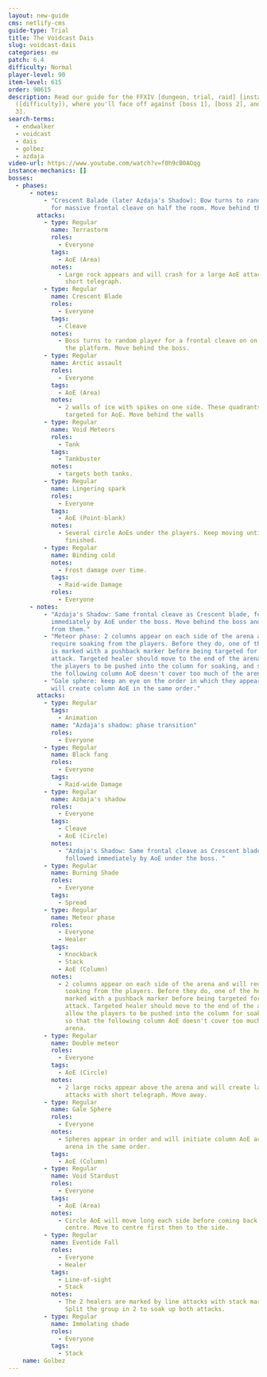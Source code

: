 ```yaml
---
layout: new-guide
cms: netlify-cms
guide-type: Trial
title: The Voidcast Dais
slug: voidcast-dais
categories: ew
patch: 6.4
difficulty: Normal
player-level: 90
item-level: 615
order: 90615
description: Read our guide for the FFXIV [dungeon, trial, raid] [instance name]
  ([difficulty]), where you'll face off against [boss 1], [boss 2], and [boss
  3].
search-terms:
  - endwalker
  - voidcast
  - dais
  - golbez
  - azdaja
video-url: https://www.youtube.com/watch?v=f0h9cB0AOqg
instance-mechanics: []
bosses:
  - phases:
      - notes:
          - "Crescent Balade (later Azdaja's Shadow): Bow turns to random player
            for massive frontal cleave on half the room. Move behind the boss."
        attacks:
          - type: Regular
            name: Terrastorm
            roles:
              - Everyone
            tags:
              - AoE (Area)
            notes:
              - Large rock appears and will crash for a large AoE attack with
                short telegraph.
          - type: Regular
            name: Crescent Blade
            roles:
              - Everyone
            tags:
              - Cleave
            notes:
              - Boss turns to random player for a frontal cleave on on half of
                the platform. Move behind the boss.
          - type: Regular
            name: Arctic assault
            roles:
              - Everyone
            tags:
              - AoE (Area)
            notes:
              - 2 walls of ice with spikes on one side. These quadrants will be
                targeted for AoE. Move behind the walls
          - type: Regular
            name: Void Meteors
            roles:
              - Tank
            tags:
              - Tankbuster
            notes:
              - targets both tanks.
          - type: Regular
            name: Lingering spark
            roles:
              - Everyone
            tags:
              - AoE (Point-blank)
            notes:
              - Several circle AoEs under the players. Keep moving until
                finished.
          - type: Regular
            name: Binding cold
            notes:
              - Frost damage over time.
            tags:
              - Raid-wide Damage
            roles:
              - Everyone
      - notes:
          - "Azdaja's Shadow: Same frontal cleave as Crescent blade, followed
            immediately by AoE under the boss. Move behind the boss and away
            from them."
          - "Meteor phase: 2 columns appear on each side of the arena and will
            require soaking from the players. Before they do, one of the healer
            is marked with a pushback marker before being targeted for a column
            attack. Targeted healer should move to the end of the arena to allow
            the players to be pushed into the column for soaking, and so that
            the following column AoE doesn't cover too much of the arena."
          - "Gale sphere: keep an eye on the order in which they appear, as they
            will create column AoE in the same order."
        attacks:
          - type: Regular
            tags:
              - Animation
            name: "Azdaja's shadow: phase transition"
            roles:
              - Everyone
          - type: Regular
            name: Black fang
            roles:
              - Everyone
            tags:
              - Raid-wide Damage
          - type: Regular
            name: Azdaja's shadow
            roles:
              - Everyone
            tags:
              - Cleave
              - AoE (Circle)
            notes:
              - "Azdaja's Shadow: Same frontal cleave as Crescent blade,
                followed immediately by AoE under the boss. "
          - type: Regular
            name: Burning Shade
            roles:
              - Everyone
            tags:
              - Spread
          - type: Regular
            name: Meteor phase
            roles:
              - Everyone
              - Healer
            tags:
              - Knockback
              - Stack
              - AoE (Column)
            notes:
              - 2 columns appear on each side of the arena and will require
                soaking from the players. Before they do, one of the healer  is
                marked with a pushback marker before being targeted for a column
                attack. Targeted healer should move to the end of the arena to
                allow the players to be pushed into the column for soaking, and
                so that the following column AoE doesn't cover too much of the
                arena.
          - type: Regular
            name: Double meteor
            roles:
              - Everyone
            tags:
              - AoE (Circle)
            notes:
              - 2 large rocks appear above the arena and will create large AoE
                attacks with short telegraph. Move away.
          - type: Regular
            name: Gale Sphere
            roles:
              - Everyone
            notes:
              - Spheres appear in order and will initiate column AoE across the
                arena in the same order.
            tags:
              - AoE (Column)
          - type: Regular
            name: Void Stardust
            roles:
              - Everyone
            tags:
              - AoE (Area)
            notes:
              - Circle AoE will move long each side before coming back in the
                centre. Move to centre first then to the side.
          - type: Regular
            name: Eventide Fall
            roles:
              - Everyone
              - Healer
            tags:
              - Line-of-sight
              - Stack
            notes:
              - The 2 healers are marked by line attacks with stack markers.
                Split the group in 2 to soak up both attacks.
          - type: Regular
            name: Immolating shade
            roles:
              - Everyone
            tags:
              - Stack
    name: Golbez
---
```

